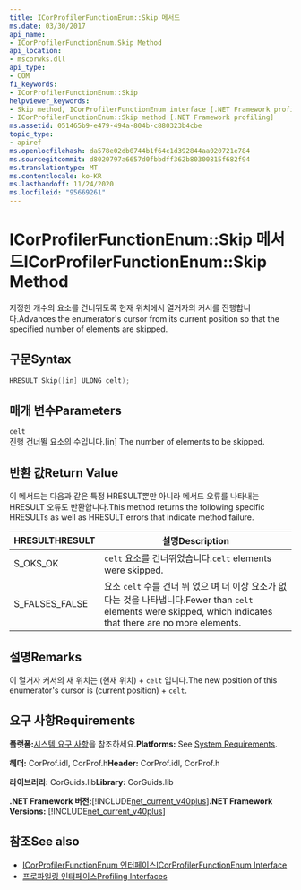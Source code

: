 ```yaml
---
title: ICorProfilerFunctionEnum::Skip 메서드
ms.date: 03/30/2017
api_name:
- ICorProfilerFunctionEnum.Skip Method
api_location:
- mscorwks.dll
api_type:
- COM
f1_keywords:
- ICorProfilerFunctionEnum::Skip
helpviewer_keywords:
- Skip method, ICorProfilerFunctionEnum interface [.NET Framework profiling]
- ICorProfilerFunctionEnum::Skip method [.NET Framework profiling]
ms.assetid: 051465b9-e479-494a-804b-c880323b4cbe
topic_type:
- apiref
ms.openlocfilehash: da578e02db0744b1f64c1d392844aa020721e784
ms.sourcegitcommit: d8020797a6657d0fbbdff362b80300815f682f94
ms.translationtype: MT
ms.contentlocale: ko-KR
ms.lasthandoff: 11/24/2020
ms.locfileid: "95669261"
---
```

# <a name="icorprofilerfunctionenumskip-method"></a><span data-ttu-id="bf912-102">ICorProfilerFunctionEnum::Skip 메서드</span><span class="sxs-lookup"><span data-stu-id="bf912-102">ICorProfilerFunctionEnum::Skip Method</span></span>

<span data-ttu-id="bf912-103">지정한 개수의 요소를 건너뛰도록 현재 위치에서 열거자의 커서를 진행합니다.</span><span class="sxs-lookup"><span data-stu-id="bf912-103">Advances the enumerator's cursor from its current position so that the specified number of elements are skipped.</span></span>  
  
## <a name="syntax"></a><span data-ttu-id="bf912-104">구문</span><span class="sxs-lookup"><span data-stu-id="bf912-104">Syntax</span></span>  
  
```cpp  
HRESULT Skip([in] ULONG celt);  
```  
  
## <a name="parameters"></a><span data-ttu-id="bf912-105">매개 변수</span><span class="sxs-lookup"><span data-stu-id="bf912-105">Parameters</span></span>  

 `celt`  
 <span data-ttu-id="bf912-106">진행 건너뛸 요소의 수입니다.</span><span class="sxs-lookup"><span data-stu-id="bf912-106">[in] The number of elements to be skipped.</span></span>  
  
## <a name="return-value"></a><span data-ttu-id="bf912-107">반환 값</span><span class="sxs-lookup"><span data-stu-id="bf912-107">Return Value</span></span>  

 <span data-ttu-id="bf912-108">이 메서드는 다음과 같은 특정 HRESULT뿐만 아니라 메서드 오류를 나타내는 HRESULT 오류도 반환합니다.</span><span class="sxs-lookup"><span data-stu-id="bf912-108">This method returns the following specific HRESULTs as well as HRESULT errors that indicate method failure.</span></span>  
  
|<span data-ttu-id="bf912-109">HRESULT</span><span class="sxs-lookup"><span data-stu-id="bf912-109">HRESULT</span></span>|<span data-ttu-id="bf912-110">설명</span><span class="sxs-lookup"><span data-stu-id="bf912-110">Description</span></span>|  
|-------------|-----------------|  
|<span data-ttu-id="bf912-111">S_OK</span><span class="sxs-lookup"><span data-stu-id="bf912-111">S_OK</span></span>|<span data-ttu-id="bf912-112">`celt` 요소를 건너뛰었습니다.</span><span class="sxs-lookup"><span data-stu-id="bf912-112">`celt` elements were skipped.</span></span>|  
|<span data-ttu-id="bf912-113">S_FALSE</span><span class="sxs-lookup"><span data-stu-id="bf912-113">S_FALSE</span></span>|<span data-ttu-id="bf912-114">요소 `celt` 수를 건너 뛰 었으 며 더 이상 요소가 없다는 것을 나타냅니다.</span><span class="sxs-lookup"><span data-stu-id="bf912-114">Fewer than `celt` elements were skipped, which indicates that there are no more elements.</span></span>|  
  
## <a name="remarks"></a><span data-ttu-id="bf912-115">설명</span><span class="sxs-lookup"><span data-stu-id="bf912-115">Remarks</span></span>  

 <span data-ttu-id="bf912-116">이 열거자 커서의 새 위치는 (현재 위치) + `celt` 입니다.</span><span class="sxs-lookup"><span data-stu-id="bf912-116">The new position of this enumerator's cursor is (current position) + `celt`.</span></span>  
  
## <a name="requirements"></a><span data-ttu-id="bf912-117">요구 사항</span><span class="sxs-lookup"><span data-stu-id="bf912-117">Requirements</span></span>  

 <span data-ttu-id="bf912-118">**플랫폼:**[시스템 요구 사항](../../get-started/system-requirements.md)을 참조하세요.</span><span class="sxs-lookup"><span data-stu-id="bf912-118">**Platforms:** See [System Requirements](../../get-started/system-requirements.md).</span></span>  
  
 <span data-ttu-id="bf912-119">**헤더:** CorProf.idl, CorProf.h</span><span class="sxs-lookup"><span data-stu-id="bf912-119">**Header:** CorProf.idl, CorProf.h</span></span>  
  
 <span data-ttu-id="bf912-120">**라이브러리:** CorGuids.lib</span><span class="sxs-lookup"><span data-stu-id="bf912-120">**Library:** CorGuids.lib</span></span>  
  
 <span data-ttu-id="bf912-121">**.NET Framework 버전:**[!INCLUDE[net_current_v40plus](../../../../includes/net-current-v40plus-md.md)]</span><span class="sxs-lookup"><span data-stu-id="bf912-121">**.NET Framework Versions:** [!INCLUDE[net_current_v40plus](../../../../includes/net-current-v40plus-md.md)]</span></span>  
  
## <a name="see-also"></a><span data-ttu-id="bf912-122">참조</span><span class="sxs-lookup"><span data-stu-id="bf912-122">See also</span></span>

- [<span data-ttu-id="bf912-123">ICorProfilerFunctionEnum 인터페이스</span><span class="sxs-lookup"><span data-stu-id="bf912-123">ICorProfilerFunctionEnum Interface</span></span>](icorprofilerfunctionenum-interface.md)
- [<span data-ttu-id="bf912-124">프로파일링 인터페이스</span><span class="sxs-lookup"><span data-stu-id="bf912-124">Profiling Interfaces</span></span>](profiling-interfaces.md)
